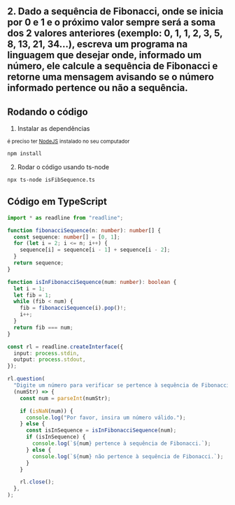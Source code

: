 ## 2.  Dado a sequência de Fibonacci, onde se inicia por 0 e 1 e o próximo valor sempre será a soma dos 2 valores anteriores (exemplo: 0, 1, 1, 2, 3, 5, 8, 13, 21, 34...), escreva um programa na linguagem que desejar onde, informado um número, ele calcule a sequência de Fibonacci e retorne uma mensagem avisando se o número informado pertence ou não a sequência.

## Rodando o código

1.  Instalar as dependências

<small>é preciso ter [NodeJS](https://nodejs.org/en/download) instalado no seu computador </small>

```bash
npm install
```

2. Rodar o código usando ts-node

```bash
npx ts-node isFibSequence.ts
```

## Código em TypeScript

```typescript
import * as readline from "readline";

function fibonacciSequence(n: number): number[] {
  const sequence: number[] = [0, 1];
  for (let i = 2; i <= n; i++) {
    sequence[i] = sequence[i - 1] + sequence[i - 2];
  }
  return sequence;
}

function isInFibonacciSequence(num: number): boolean {
  let i = 1;
  let fib = 1;
  while (fib < num) {
    fib = fibonacciSequence(i).pop()!;
    i++;
  }
  return fib === num;
}

const rl = readline.createInterface({
  input: process.stdin,
  output: process.stdout,
});

rl.question(
  "Digite um número para verificar se pertence à sequência de Fibonacci: ",
  (numStr) => {
    const num = parseInt(numStr);

    if (isNaN(num)) {
      console.log("Por favor, insira um número válido.");
    } else {
      const isInSequence = isInFibonacciSequence(num);
      if (isInSequence) {
        console.log(`${num} pertence à sequência de Fibonacci.`);
      } else {
        console.log(`${num} não pertence à sequência de Fibonacci.`);
      }
    }

    rl.close();
  },
);
```

